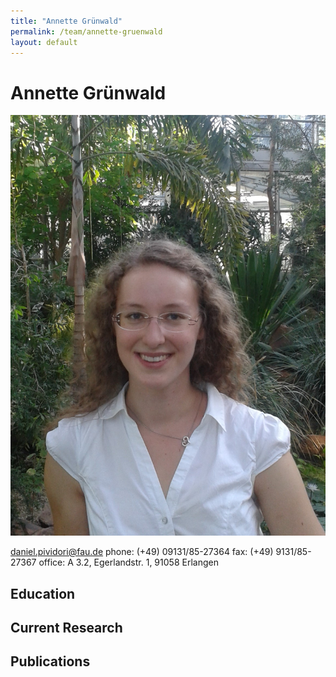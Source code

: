 ```yaml
---
title: "Annette Grünwald"
permalink: /team/annette-gruenwald
layout: default
---
```


# Annette Grünwald

![Annette Grünwald](/assets/img/ag_page.jpg)
 
[daniel.pividori@fau.de](mailto:daniel.pividori@fau.de)
phone: (+49) 09131/85-27364
fax:  (+49) 9131/85-27367
office: A 3.2, Egerlandstr. 1, 91058 Erlangen

## Education


## Current Research


## Publications
